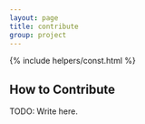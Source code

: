 ```yaml
---
layout: page
title: contribute
group: project
---
```


{% include helpers/const.html %}

## How to Contribute 

TODO: Write here.
